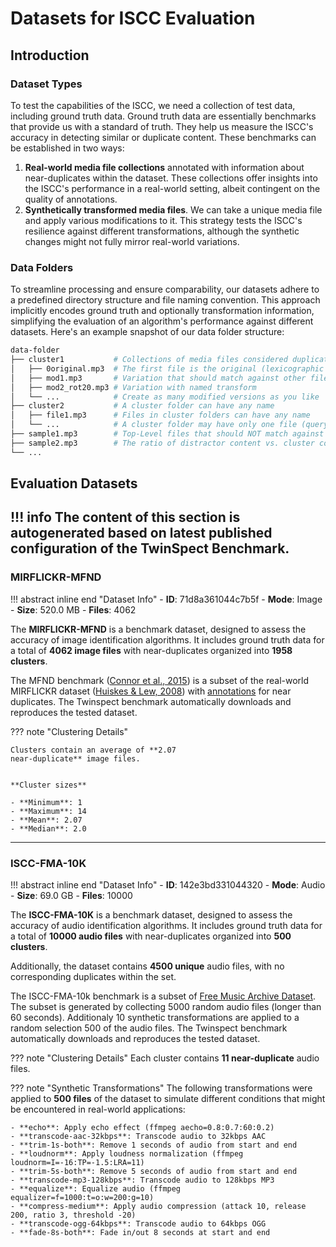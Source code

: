 # Datasets for ISCC Evaluation

## Introduction

### Dataset Types

To test the capabilities of the ISCC, we need a collection of test data, including ground truth
data. Ground truth data are essentially benchmarks that provide us with a standard of truth. They
help us measure the ISCC's accuracy in detecting similar or duplicate content. These benchmarks can
be established in two ways:

1. **Real-world media file collections** annotated with information about near-duplicates within the
   dataset. These collections offer insights into the ISCC's performance in a real-world setting,
   albeit contingent on the quality of annotations.
1. **Synthetically transformed media files**. We can take a unique media file and apply various
   modifications to it. This strategy tests the ISCC's resilience against different transformations,
   although the synthetic changes might not fully mirror real-world variations.

### Data Folders

To streamline processing and ensure comparability, our datasets adhere to a predefined directory
structure and file naming convention. This approach implicitly encodes ground truth and optionally
transformation information, simplifying the evaluation of an algorithm's performance against
different datasets. Here's an example snapshot of our data folder structure:

```bash
data-folder
├── cluster1           # Collections of media files considered duplicates
│   ├── 0original.mp3  # The first file is the original (lexicographic porder)
│   ├── mod1.mp3       # Variation that should match against other files in the cluster
│   ├── mod2_rot20.mp3 # Variation with named transform
│   └── ...            # Create as many modified versions as you like
├── cluster2           # A cluster folder can have any name
│   ├── file1.mp3      # Files in cluster folders can have any name
│   └── ...            # A cluster folder may have only one file (query with no match)
├── sample1.mp3        # Top-Level files that should NOT match against any other files
├── sample2.mp3        # The ratio of distractor content vs. cluster content is relevant for metrics
└── ...
```

## Evaluation Datasets

!!! info
    The content of this section is autogenerated based on latest published configuration of the
    TwinSpect Benchmark.
---

### MIRFLICKR-MFND

!!! abstract inline end "Dataset Info"
    - **ID**: 71d8a361044c7b5f
    - **Mode**: Image
    - **Size**: 520.0 MB
    - **Files**: 4062

The **MIRFLICKR-MFND** is a benchmark dataset, designed to assess the accuracy of
image identification algorithms. It includes ground truth data for a total of
**4062 image files** with near-duplicates organized into
**1958 clusters**.




The MFND benchmark ([Connor et al., 2015](http://dx.doi.org/10.5220/0005359705650571)) is a subset of the real-world MIRFLICKR dataset ([Huiskes & Lew, 2008](https://doi.org/10.1145/1460096.1460104)) with [annotations](http://www.mir-flickr-near-duplicates.appspot.com/) for near duplicates. The Twinspect benchmark automatically downloads and reproduces the tested dataset.


??? note "Clustering Details"
    
    Clusters contain an average of **2.07
    near-duplicate** image files.

    
    **Cluster sizes**

    - **Minimum**: 1
    - **Maximum**: 14
    - **Mean**: 2.07
    - **Median**: 2.0
    



---

### ISCC-FMA-10K

!!! abstract inline end "Dataset Info"
    - **ID**: 142e3bd331044320
    - **Mode**: Audio
    - **Size**: 69.0 GB
    - **Files**: 10000

The **ISCC-FMA-10K** is a benchmark dataset, designed to assess the accuracy of
audio identification algorithms. It includes ground truth data for a total of
**10000 audio files** with near-duplicates organized into
**500 clusters**.

Additionally, the dataset contains
**4500 unique** audio files, with no corresponding
duplicates within the set.



The ISCC-FMA-10k benchmark is a subset of [Free Music Archive Dataset](https://doi.org/10.48550/arXiv.1612.01840). The subset is generated by collecting 5000 random audio files (longer than 60 seconds). Additionaly 10 synthetic transformations are applied to a random selection 500 of the audio files. The Twinspect benchmark automatically downloads and reproduces the tested dataset.


??? note "Clustering Details"
    Each cluster contains
    **11 near-duplicate** audio files.
    

    


??? note "Synthetic Transformations"
    The following transformations were applied to **500 files** of the
    dataset to simulate different conditions that might be encountered in real-world applications:

    - **echo**: Apply echo effect (ffmpeg aecho=0.8:0.7:60:0.2)
    - **transcode-aac-32kbps**: Transcode audio to 32kbps AAC
    - **trim-1s-both**: Remove 1 seconds of audio from start and end
    - **loudnorm**: Apply loudness normalization (ffmpeg loudnorm=I=-16:TP=-1.5:LRA=11)
    - **trim-5s-both**: Remove 5 seconds of audio from start and end
    - **transcode-mp3-128kbps**: Transcode audio to 128kbps MP3
    - **equalize**: Equalize audio (ffmpeg equalizer=f=1000:t=o:w=200:g=10)
    - **compress-medium**: Apply audio compression (attack 10, release 200, ratio 3, threshold -20)
    - **transcode-ogg-64kbps**: Transcode audio to 64kbps OGG
    - **fade-8s-both**: Fade in/out 8 seconds at start and end


